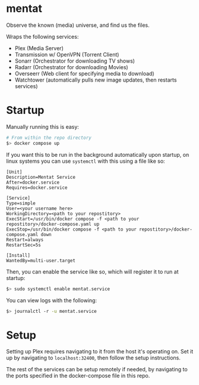 # mentat

Observe the known (media) universe, and find us the files.

Wraps the following services:

- Plex (Media Server)
- Transmission w/ OpenVPN (Torrent Client)
- Sonarr (Orchestrator for downloading TV shows)
- Radarr (Orchestrator for downloading Movies)
- Overseerr (Web client for specifying media to download)
- Watchtower (automatically pulls new image updates, then restarts services)

# Startup

Manually running this is easy:

```bash
# From within the repo directory
$> docker compose up
```

If you want this to be run in the background automatically upon startup, on linux systems you can use `systemctl` with this using a file like so:

```
[Unit]
Description=Mentat Service
After=docker.service
Requires=docker.service

[Service]
Type=simple
User=<your username here>
WorkingDirectory=<path to your repostitory>
ExecStart=/usr/bin/docker compose -f <path to your repostitory>/docker-compose.yaml up
ExecStop=/usr/bin/docker compose -f <path to your repostitory>/docker-compose.yaml down
Restart=always
RestartSec=5s

[Install]
WantedBy=multi-user.target
```

Then, you can enable the service like so, which will register it to run at startup:

```bash
$> sudo systemctl enable mentat.service
```

You can view logs with the following:

```bash
$> journalctl -r -u mentat.service
```

# Setup

Setting up Plex requires navigating to it from the host it's operating on. Set it up by navigating to `localhost:32400`, then follow the setup instructions.

The rest of the services can be setup remotely if needed, by navigating to the ports specified in the docker-compose file in this repo.
